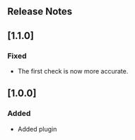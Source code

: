 ## Release Notes

## [1.1.0]

### Fixed
- The first check is now more accurate.

## [1.0.0]

### Added
- Added plugin
